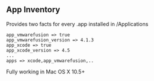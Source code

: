 App Inventory
-----
Provides two facts for every .app installed in /Applications

    app_vmwarefusion => true
    app_vmwarefusion_version => 4.1.3
    app_xcode => true
    app_xcode_version => 4.5
    ...
    apps => xcode,app_vmwarefusion,..

Fully working in Mac OS X 10.5+
